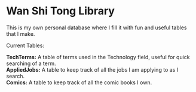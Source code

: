 # Wan Shi Tong Library

This is my own personal database where I fill it with fun and useful tables that I make.


Current Tables:

<b>TechTerms:</b> A table of terms used in the Technology field, useful for quick searching of a term.<br>
<b>AppliedJobs:</b> A table to keep track of all the jobs I am applying to as I search.<br>
<b>Comics:</b> A table to keep track of all the comic books I own.<br>
